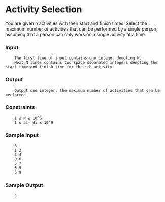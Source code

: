 # Activity Selection
You are given n activities with their start and finish times. Select the maximum number of activities that can be performed by a single person, assuming that a person can only work on a single activity at a time.
### Input
```
    The first line of input contains one integer denoting N.
    Next N lines contains two space separated integers denoting the start time and finish time for the ith activity.
```
### Output
```
    Output one integer, the maximum number of activities that can be performed
```
### Constraints
```
    1 ≤ N ≤ 10^6
    1 ≤ ai, di ≤ 10^9
```
### Sample Input
```
    6
    1 2
    3 4
    0 6
    5 7
    8 9
    5 9
```
### Sample Output
```
    4
```